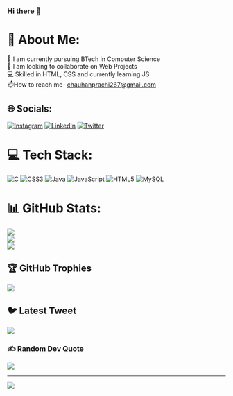 ### Hi there 👋

# 💫 About Me:
🔭 I am currently pursuing BTech in Computer Science<br>👯 I am looking to collaborate on Web Projects<br>💻 Skilled in HTML, CSS and currently learning JS <br>📫How to reach me- chauhanprachi267@gmail.com


## 🌐 Socials:
[![Instagram](https://img.shields.io/badge/Instagram-%23E4405F.svg?logo=Instagram&logoColor=white)](https://instagram.com/chauhan_prachi23) [![LinkedIn](https://img.shields.io/badge/LinkedIn-%230077B5.svg?logo=linkedin&logoColor=white)](https://linkedin.com/in/https://www.linkedin.com/in/prachi-chauhan-13bb44265/) [![Twitter](https://img.shields.io/badge/Twitter-%231DA1F2.svg?logo=Twitter&logoColor=white)](https://twitter.com/@PrachiChau49325) 

# 💻 Tech Stack:
![C](https://img.shields.io/badge/c-%2300599C.svg?style=for-the-badge&logo=c&logoColor=white) ![CSS3](https://img.shields.io/badge/css3-%231572B6.svg?style=for-the-badge&logo=css3&logoColor=white) ![Java](https://img.shields.io/badge/java-%23ED8B00.svg?style=for-the-badge&logo=java&logoColor=white) ![JavaScript](https://img.shields.io/badge/javascript-%23323330.svg?style=for-the-badge&logo=javascript&logoColor=%23F7DF1E) ![HTML5](https://img.shields.io/badge/html5-%23E34F26.svg?style=for-the-badge&logo=html5&logoColor=white) ![MySQL](https://img.shields.io/badge/mysql-%2300f.svg?style=for-the-badge&logo=mysql&logoColor=white)
# 📊 GitHub Stats:
![](https://github-readme-stats.vercel.app/api?username=PrachiChauhan23&theme=dark&hide_border=false&include_all_commits=false&count_private=false)<br/>
![](https://github-readme-streak-stats.herokuapp.com/?user=PrachiChauhan23&theme=dark&hide_border=false)<br/>
![](https://github-readme-stats.vercel.app/api/top-langs/?username=PrachiChauhan23&theme=dark&hide_border=false&include_all_commits=false&count_private=false&layout=compact)

## 🏆 GitHub Trophies
![](https://github-profile-trophy.vercel.app/?username=PrachiChauhan23&theme=radical&no-frame=false&no-bg=true&margin-w=4)

## 🐦 Latest Tweet
[![](https://gtce.itsvg.in/api?username=@PrachiChau49325)](https://github.com/VishwaGauravIn/github-twitter-card-embed)

### ✍️ Random Dev Quote
![](https://quotes-github-readme.vercel.app/api?type=horizontal&theme=radical)

---
[![](https://visitcount.itsvg.in/api?id=PrachiChauhan23&icon=0&color=0)](https://visitcount.itsvg.in)

<!-- Proudly created with GPRM ( https://gprm.itsvg.in ) -->
